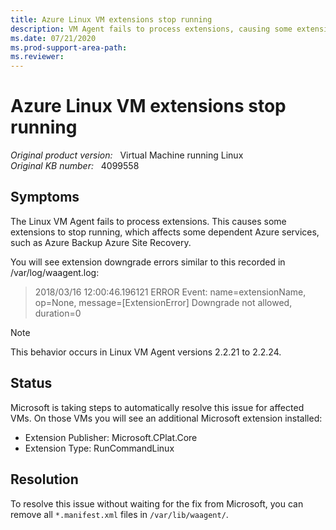 ```yaml
---
title: Azure Linux VM extensions stop running
description: VM Agent fails to process extensions, causing some extensions to stop running and affecting some dependent services, such as Azure Site Recovery.
ms.date: 07/21/2020
ms.prod-support-area-path: 
ms.reviewer: 
---
```

# Azure Linux VM extensions stop running

_Original product version:_ &nbsp; Virtual Machine running Linux  
_Original KB number:_ &nbsp; 4099558

## Symptoms

The Linux VM Agent fails to process extensions. This causes some extensions to stop running, which affects some dependent Azure services, such as Azure Backup Azure Site Recovery. 

You will see extension downgrade errors similar to this recorded in /var/log/waagent.log:
 
> 2018/03/16 12:00:46.196121 ERROR Event: name=extensionName, op=None, message=[ExtensionError] Downgrade not allowed, duration=0

> [!NOTE]
> This behavior occurs in Linux VM Agent versions 2.2.21 to 2.2.24. 

## Status

Microsoft is taking steps to automatically resolve this issue for affected VMs. On those VMs you will see an additional Microsoft extension installed:  

- Extension Publisher: Microsoft.CPlat.Core 
- Extension Type: RunCommandLinux  

## Resolution

To resolve this issue without waiting for the fix from Microsoft, you can remove all `*.manifest.xml` files in `/var/lib/waagent/`.
